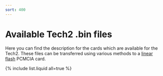 ```yaml
---
sort: 400
---
```


# Available Tech2 .bin files

Here you can find the description for the cards which are available for the Tech2. These files can be transferred using various methods to a [linear flash](https://en.wikipedia.org/wiki/Linear_Flash) PCMCIA card.

{% include list.liquid all=true %}
